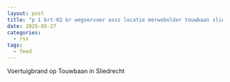 ```yaml
---
layout: post
title: "p 1 brt-02 br wegvervoer asvz locatie merwebolder touwbaan sliedrecht 187031"
date: 2025-05-27
categories: 
  - rss
tags: 
  - feed
---
```


Voertuigbrand op Touwbaan in Sliedrecht
